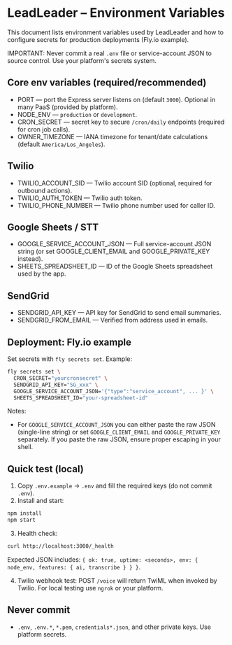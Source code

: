 # LeadLeader – Environment Variables

This document lists environment variables used by LeadLeader and how to configure secrets for production deployments (Fly.io example).

IMPORTANT: Never commit a real `.env` file or service-account JSON to source control. Use your platform's secrets system.

## Core env variables (required/recommended)

- PORT — port the Express server listens on (default `3000`). Optional in many PaaS (provided by platform).
- NODE_ENV — `production` or `development`.
- CRON_SECRET — secret key to secure `/cron/daily` endpoints (required for cron job calls).
- OWNER_TIMEZONE — IANA timezone for tenant/date calculations (default `America/Los_Angeles`).

## Twilio
- TWILIO_ACCOUNT_SID — Twilio account SID (optional, required for outbound actions).
- TWILIO_AUTH_TOKEN — Twilio auth token.
- TWILIO_PHONE_NUMBER — Twilio phone number used for caller ID.

## Google Sheets / STT
- GOOGLE_SERVICE_ACCOUNT_JSON — Full service-account JSON string (or set GOOGLE_CLIENT_EMAIL and GOOGLE_PRIVATE_KEY instead).
- SHEETS_SPREADSHEET_ID — ID of the Google Sheets spreadsheet used by the app.

## SendGrid
- SENDGRID_API_KEY — API key for SendGrid to send email summaries.
- SENDGRID_FROM_EMAIL — Verified from address used in emails.

## Deployment: Fly.io example

Set secrets with `fly secrets set`. Example:

```bash
fly secrets set \
  CRON_SECRET="yourcronsecret" \
  SENDGRID_API_KEY="SG_xxx" \
  GOOGLE_SERVICE_ACCOUNT_JSON='{"type":"service_account", ... }' \
  SHEETS_SPREADSHEET_ID="your-spreadsheet-id"
```

Notes:
- For `GOOGLE_SERVICE_ACCOUNT_JSON` you can either paste the raw JSON (single-line string) or set `GOOGLE_CLIENT_EMAIL` and `GOOGLE_PRIVATE_KEY` separately. If you paste the raw JSON, ensure proper escaping in your shell.

## Quick test (local)

1. Copy `.env.example` -> `.env` and fill the required keys (do not commit `.env`).
2. Install and start:

```bash
npm install
npm start
```

3. Health check:

```bash
curl http://localhost:3000/_health
```

Expected JSON includes: `{ ok: true, uptime: <seconds>, env: { node_env, features: { ai, transcribe } } }`.

4. Twilio webhook test: POST `/voice` will return TwiML when invoked by Twilio. For local testing use `ngrok` or your platform.

## Never commit
- `.env`, `.env.*`, `*.pem`, `credentials*.json`, and other private keys. Use platform secrets.
